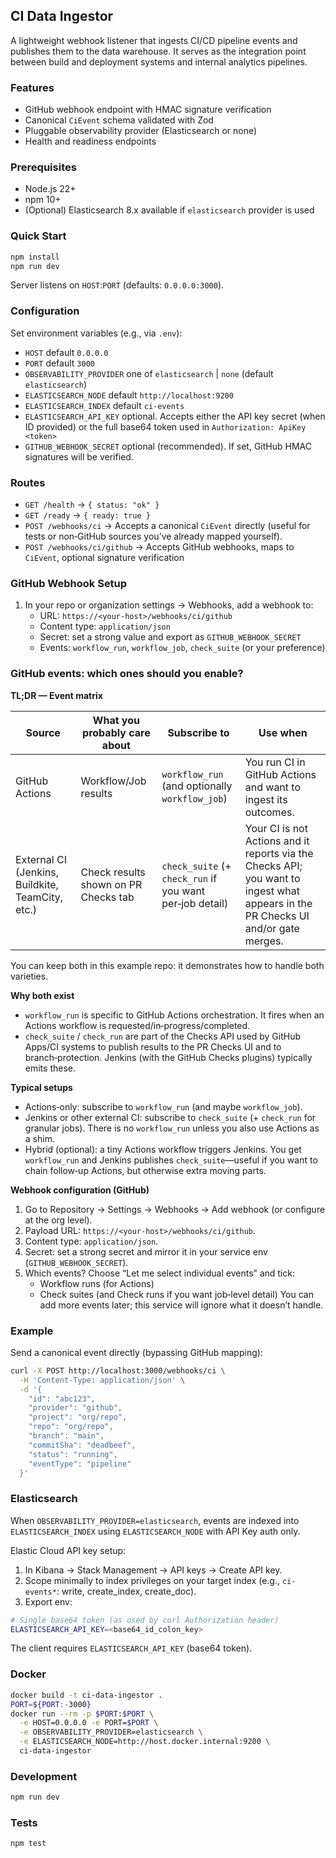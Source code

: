 ## CI Data Ingestor

A lightweight webhook listener that ingests CI/CD pipeline events and publishes them to the data warehouse. It serves as the integration point between build and deployment systems and internal analytics pipelines.

### Features
- GitHub webhook endpoint with HMAC signature verification
- Canonical `CiEvent` schema validated with Zod
- Pluggable observability provider (Elasticsearch or none)
- Health and readiness endpoints

### Prerequisites
- Node.js 22+
- npm 10+
- (Optional) Elasticsearch 8.x available if `elasticsearch` provider is used

### Quick Start
```bash
npm install
npm run dev
```
Server listens on `HOST`:`PORT` (defaults: `0.0.0.0:3000`).

### Configuration
Set environment variables (e.g., via `.env`):
- `HOST` default `0.0.0.0`
- `PORT` default `3000`
- `OBSERVABILITY_PROVIDER` one of `elasticsearch` | `none` (default `elasticsearch`)
- `ELASTICSEARCH_NODE` default `http://localhost:9200`
- `ELASTICSEARCH_INDEX` default `ci-events`
- `ELASTICSEARCH_API_KEY` optional. Accepts either the API key secret (when ID provided) or the full base64 token used in `Authorization: ApiKey <token>`
- `GITHUB_WEBHOOK_SECRET` optional (recommended). If set, GitHub HMAC signatures will be verified.

### Routes
- `GET /health` → `{ status: "ok" }`
- `GET /ready` → `{ ready: true }`
- `POST /webhooks/ci` →  Accepts a canonical `CiEvent` directly (useful for tests or non‑GitHub sources you’ve already mapped yourself).
- `POST /webhooks/ci/github` → Accepts GitHub webhooks, maps to `CiEvent`, optional signature verification

### GitHub Webhook Setup
1. In your repo or organization settings → Webhooks, add a webhook to:
   - URL: `https://<your-host>/webhooks/ci/github`
   - Content type: `application/json`
   - Secret: set a strong value and export as `GITHUB_WEBHOOK_SECRET`
   - Events: `workflow_run`, `workflow_job`, `check_suite` (or your preference)

### GitHub events: which ones should you enable?

**TL;DR — Event matrix**

| Source | What you probably care about | Subscribe to | Use when |
|---|---|---|---|
| GitHub Actions | Workflow/Job results | `workflow_run` (and optionally `workflow_job`) | You run CI in GitHub Actions and want to ingest its outcomes. |
| External CI (Jenkins, Buildkite, TeamCity, etc.) | Check results shown on PR Checks tab | `check_suite` (+ `check_run` if you want per‑job detail) | Your CI is not Actions and it reports via the Checks API; you want to ingest what appears in the PR Checks UI and/or gate merges. |

You can keep both in this example repo: it demonstrates how to handle both varieties.

**Why both exist**
- `workflow_run` is specific to GitHub Actions orchestration. It fires when an Actions workflow is requested/in‑progress/completed.
- `check_suite` / `check_run` are part of the Checks API used by GitHub Apps/CI systems to publish results to the PR Checks UI and to branch‑protection. Jenkins (with the GitHub Checks plugins) typically emits these.

**Typical setups**
- Actions‑only: subscribe to `workflow_run` (and maybe `workflow_job`).
- Jenkins or other external CI: subscribe to `check_suite` (+ `check_run` for granular jobs). There is no `workflow_run` unless you also use Actions as a shim.
- Hybrid (optional): a tiny Actions workflow triggers Jenkins. You get `workflow_run` and Jenkins publishes `check_suite`—useful if you want to chain follow‑up Actions, but otherwise extra moving parts.

**Webhook configuration (GitHub)**
1. Go to Repository → Settings → Webhooks → Add webhook (or configure at the org level).
2. Payload URL: `https://<your-host>/webhooks/ci/github`.
3. Content type: `application/json`.
4. Secret: set a strong secret and mirror it in your service env (`GITHUB_WEBHOOK_SECRET`).
5. Which events? Choose “Let me select individual events” and tick:
   - Workflow runs (for Actions)
   - Check suites (and Check runs if you want job‑level detail)
   You can add more events later; this service will ignore what it doesn’t handle.

### Example
Send a canonical event directly (bypassing GitHub mapping):
```bash
curl -X POST http://localhost:3000/webhooks/ci \
  -H 'Content-Type: application/json' \
  -d '{
    "id": "abc123",
    "provider": "github",
    "project": "org/repo",
    "repo": "org/repo",
    "branch": "main",
    "commitSha": "deadbeef",
    "status": "running",
    "eventType": "pipeline"
  }'
```

### Elasticsearch
When `OBSERVABILITY_PROVIDER=elasticsearch`, events are indexed into `ELASTICSEARCH_INDEX` using `ELASTICSEARCH_NODE` with API Key auth only.

Elastic Cloud API key setup:
1. In Kibana → Stack Management → API keys → Create API key.
2. Scope minimally to index privileges on your target index (e.g., `ci-events*`: write, create_index, create_doc).
3. Export env:
```bash
# Single base64 token (as used by curl Authorization header)
ELASTICSEARCH_API_KEY=<base64_id_colon_key>
```
The client requires `ELASTICSEARCH_API_KEY` (base64 token).

### Docker
```bash
docker build -t ci-data-ingestor .
PORT=${PORT:-3000}
docker run --rm -p $PORT:$PORT \
  -e HOST=0.0.0.0 -e PORT=$PORT \
  -e OBSERVABILITY_PROVIDER=elasticsearch \
  -e ELASTICSEARCH_NODE=http://host.docker.internal:9200 \
  ci-data-ingestor
```

### Development
```bash
npm run dev
```

### Tests
```bash
npm test
```

